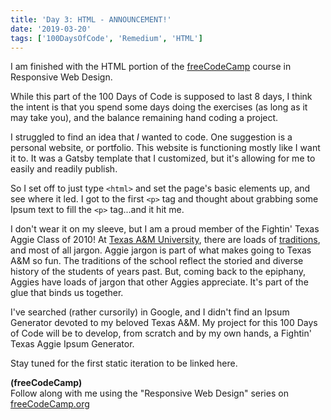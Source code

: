```yaml
---
title: 'Day 3: HTML - ANNOUNCEMENT!'
date: '2019-03-20'
tags: ['100DaysOfCode', 'Remedium', 'HTML']
---
```


I am finished with the HTML portion of the [freeCodeCamp](https://www.freecodecamp.org/blanghoff) course in Responsive Web Design.

While this part of the 100 Days of Code is supposed to last 8 days, I think the intent is that you spend some days doing the exercises (as long as it may take you), and the balance remaining hand coding a project.

I struggled to find an idea that *I* wanted to code. One suggestion is a personal website, or portfolio. This website is functioning mostly like I want it to. It was a Gatsby template that I customized, but it's allowing for me to easily and readily publish.

So I set off to just type `<html>` and set the page's basic elements up, and see where it led. I got to the first `<p>` tag and thought about grabbing some Ipsum text to fill the `<p>` tag...and it hit me.

I don't wear it on my sleeve, but I am a proud member of the Fightin' Texas Aggie Class of 2010! At [Texas A&M University](https://tamu.edu), there are loads of [traditions](https://www.tamu.edu/traditions/), and most of all jargon. Aggie jargon is part of what makes going to Texas A&M so fun. The traditions of the school reflect the storied and diverse history of the students of years past.  But, coming back to the epiphany, Aggies have loads of jargon that other Aggies appreciate. It's part of the glue that binds us together.

I've searched (rather cursorily) in Google, and I didn't find an Ipsum Generator devoted to my beloved Texas A&M. My project for this 100 Days of Code will be to develop, from scratch and by my own hands, a Fightin' Texas Aggie Ipsum Generator.

Stay tuned for the first static iteration to be linked here.

**(freeCodeCamp)**<br />
Follow along with me using the "Responsive Web Design" series on [freeCodeCamp.org](https://learn.freecodecamp.org/responsive-web-design/)